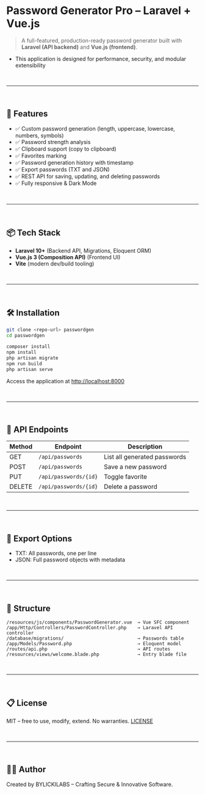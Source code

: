 # Password Generator Pro – Laravel + Vue.js

> A full-featured, production-ready password generator built with **Laravel (API backend)** and **Vue.js (frontend)**. 
  - This application is designed for performance, security, and modular extensibility

<br>

---

<br>

## 🚀 Features

- ✅ Custom password generation (length, uppercase, lowercase, numbers, symbols)
- ✅ Password strength analysis
- ✅ Clipboard support (copy to clipboard)
- ✅ Favorites marking
- ✅ Password generation history with timestamp
- ✅ Export passwords (TXT and JSON)
- ✅ REST API for saving, updating, and deleting passwords
- ✅ Fully responsive & Dark Mode

<br>

---

<br>

## 📦 Tech Stack

- **Laravel 10+** (Backend API, Migrations, Eloquent ORM)
- **Vue.js 3 (Composition API)** (Frontend UI)
- **Vite** (modern dev/build tooling)

<br>

---

<br>

## 🛠️ Installation

```bash
git clone <repo-url> passwordgen
cd passwordgen

composer install
npm install
php artisan migrate
npm run build
php artisan serve
```

Access the application at [http://localhost:8000](http://localhost:8000)

<br>

---

<br>

## 🧠 API Endpoints

| Method | Endpoint            | Description                 |
|--------|---------------------|-----------------------------|
| GET    | `/api/passwords`    | List all generated passwords |
| POST   | `/api/passwords`    | Save a new password          |
| PUT    | `/api/passwords/{id}` | Toggle favorite              |
| DELETE | `/api/passwords/{id}` | Delete a password            |

<br>

---

<br>

## 📁 Export Options

- TXT: All passwords, one per line
- JSON: Full password objects with metadata

<br>

---

<br>

## 🧩 Structure

```
/resources/js/components/PasswordGenerator.vue  → Vue SFC component
/app/Http/Controllers/PasswordController.php    → Laravel API controller
/database/migrations/                           → Passwords table
/app/Models/Password.php                        → Eloquent model
/routes/api.php                                 → API routes
/resources/views/welcome.blade.php              → Entry blade file
```

<br>

---

<br>

## 📋 License

MIT – free to use, modify, extend. No warranties.
[LICENSE](LICENSE)

<br>

---

<br>

## 👨‍💻 Author

Created by BYLICKILABS – Crafting Secure & Innovative Software.
